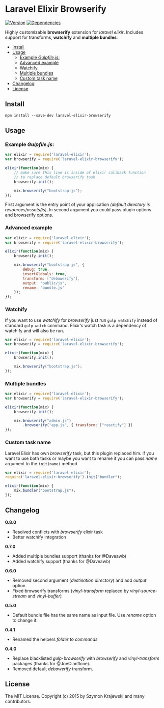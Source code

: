 Laravel Elixir Browserify
=========================

[![Version](https://img.shields.io/npm/v/laravel-elixir-browserify.svg)](https://www.npmjs.com/package/laravel-elixir-browserify)
[![Dependencies](https://img.shields.io/david/skrajewski/laravel-elixir-browserify.svg)](https://david-dm.org/skrajewski/laravel-elixir-browserify)

Highly customizable __browserify__ extension for _laravel elixir_. Includes support for transforms, __watchify__ and __multiple bundles__.

- [Install](#install)
- [Usage](#usage)
	- [Example *Gulpfile.js*:](#example-gulpfilejs)
	- [Advanced example](#advanced-example)
	- [Watchify](#watchify)
	- [Multiple bundles](#multiple-bundles)
	- [Custom task name](#custom-task-name)
- [Changelog](#changelog)
- [License](#license)

## Install

```
npm install --save-dev laravel-elixir-browserify
```

## Usage

### Example *Gulpfile.js*:

```javascript
var elixir = require('laravel-elixir');
var browserify = require('laravel-elixir-browserify');

elixir(function(mix) {
    // make sure this line is inside of elixir callback function
    // to replace default browserify task
    browserify.init();

    mix.browserify("bootstrap.js");
});
```

First argument is the entry point of your application _(default directory is resources/assets/js)_. In second argument you could pass plugin options and browserify options.

### Advanced example
```javascript
var elixir = require('laravel-elixir');
var browserify = require('laravel-elixir-browserify');

elixir(function(mix) {
    browserify.init();

    mix.browserify("bootstrap.js", {
    	debug: true,
    	insertGlobals: true,
    	transform: ["debowerify"],
    	output: "public/js",
    	rename: "bundle.js"
    });
});
```

### Watchify
If you want to use _watchify_ for _browserify_ just run `gulp watchify` instead of standard `gulp watch` command. Elixir's watch task is a dependency of watchify and will also be run.

```javascript
var elixir = require('laravel-elixir');
var browserify = require('laravel-elixir-browserify');

elixir(function(mix) {
    browserify.init();

    mix.browserify("bootstrap.js");
});
```

### Multiple bundles
```javascript
var elixir = require('laravel-elixir');
var browserify = require('laravel-elixir-browserify');

elixir(function(mix) {
    browserify.init();

    mix.browserify("admin.js")
        .browserify("app.js", { transform: ["reactify"] })
});
```

### Custom task name
Laravel Elixir has own _browserify_ task, but this plugin replaced him. If you want to use both tasks or maybe you want to rename it you can pass _name_ argument to the `init(name)` method.

```javascript
var elixir = require('laravel-elixir');
require('laravel-elixir-browserify').init("bundler");

elixir(function(mix) {
    mix.bundler("bootstrap.js");
});
```

## Changelog
__0.8.0__
- Resolved conflicts with _browserify_ elixir task
- Better watchify integration

__0.7.0__
- Added multiple bundles support (thanks for @Daveawb)
- Added watchify support (thanks for @Daveawb)

__0.6.0__
- Removed second argument (*destination directory*) and add *output* option.
- Fixed browserify transforms (*vinyl-transform* replaced by *vinyl-source-stream* and *vinyl-buffer*)

__0.5.0__
- Default bundle file has the same name as input file. Use *rename* option to change it.

__0.4.1__
- Renamed the helpers *folder* to *commands*

__0.4.0__
- Replace blacklisted *gulp-browserify* with *browserify* and *vinyl-transform* packages (thanks for @JoeCianflone).
- Removed default *debowerify* transform.

## License
The MIT License. Copyright (c) 2015 by Szymon Krajewski and many contributors.
